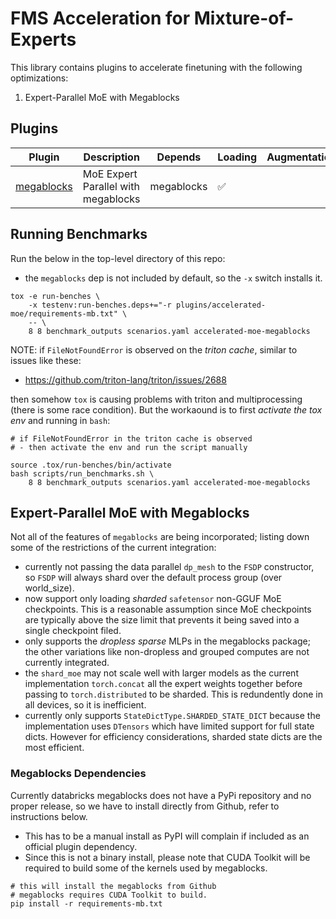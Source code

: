# FMS Acceleration for Mixture-of-Experts

This library contains plugins to accelerate finetuning with the following optimizations:
1. Expert-Parallel MoE with Megablocks

## Plugins

Plugin | Description | Depends | Loading | Augmentation | Callbacks
--|--|--|--|--|--
[megablocks](./src/fms_acceleration_moe/framework_plugin_megablocks.py) | MoE Expert Parallel with megablocks | megablocks | ✅ | |  ✅


## Running Benchmarks

Run the below in the top-level directory of this repo:
- the `megablocks` dep is not included by default, so the `-x` switch installs it.

```
tox -e run-benches \
    -x testenv:run-benches.deps+="-r plugins/accelerated-moe/requirements-mb.txt" \
    -- \
    8 8 benchmark_outputs scenarios.yaml accelerated-moe-megablocks

```

NOTE: if `FileNotFoundError` is observed on the *triton cache*, similar to issues like these:
- https://github.com/triton-lang/triton/issues/2688

then somehow `tox` is causing problems with triton and multiprocessing (there is some race condition).
But the workaound is to first *activate the tox env* and 
running in `bash`:
```
# if FileNotFoundError in the triton cache is observed
# - then activate the env and run the script manually

source .tox/run-benches/bin/activate
bash scripts/run_benchmarks.sh \
    8 8 benchmark_outputs scenarios.yaml accelerated-moe-megablocks
```


## Expert-Parallel MoE with Megablocks

Not all of the features of `megablocks` are being incorporated; listing down some of the restrictions of the current integration:
- currently not passing the data parallel `dp_mesh` to the `FSDP` constructor, so `FSDP` will always shard over the default process group (over world_size).
- now support only loading *sharded* `safetensor` non-GGUF MoE checkpoints. This is a reasonable assumption since MoE checkpoints are typically above the size limit that prevents it being saved into a single checkpoint filed.
- only supports the *dropless sparse* MLPs in the megablocks package; the other variations like non-dropless and grouped computes are not currently integrated.
- the `shard_moe` may not scale well with larger models as the current implementation `torch.concat` all the expert weights together before passing to `torch.distributed` to be sharded. This is redundently done in all devices, so it is inefficient.
- currently only supports `StateDictType.SHARDED_STATE_DICT` because the implementation uses `DTensors` which have limited support for full state dicts. However for efficiency considerations, sharded state dicts are the most efficient. 

### Megablocks Dependencies

Currently databricks megablocks does not have a PyPi repository and no proper release, so we have to install directly from Github, refer to instructions below. 
- This has to be a manual install as PyPI will complain if included as an official plugin dependency.
- Since this is not a binary install, please note that CUDA Toolkit will be required to build some of the kernels used by megablocks.

```
# this will install the megablocks from Github
# megablocks requires CUDA Toolkit to build.
pip install -r requirements-mb.txt
```